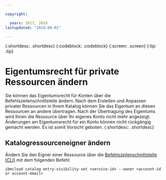 ```yaml
---

copyright:

  years: 2017, 2018
lastupdated: "2018-08-02"

---
```


{:shortdesc: .shortdesc}
{:codeblock: .codeblock}
{:screen: .screen}
{:tip: .tip}

# Eigentumsrecht für private Ressourcen ändern

Sie können das Eigentumsrecht für Konten über die Befehlszeilenschnittstelle ändern. Nach dem Erstellen und Anpassen privater Ressourcen in Ihrem Katalog können Sie das Eigentum an diesen Ressourcen an andere übertragen. Nach der Übertragung des Eigentums wird Ihnen die Ressource über Ihr eigenes Konto nicht mehr angezeigt. Änderungen am Eigentumsrecht für ein Konto können nicht rückgängig gemacht werden. Es ist somit Vorsicht geboten.
{:shortdesc: .shortdesc}

## Katalogressourceneigner ändern

Ändern Sie den Eigner einer Ressource über die [Befehlszeilenschnittstelle (CLI)](/docs/cli/reference/ibmcloud/bx_cli.html#ibmcloud_commands_settings) mit dem folgenden Befehl:

`ibmcloud catalog entry-visibility-set <service-id> --owner <account-id or account-email>`
